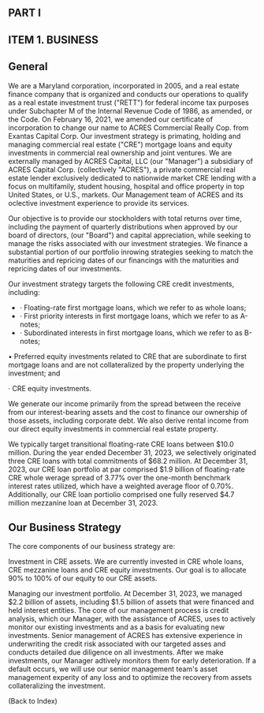 ## PART I

## ITEM 1. BUSINESS

## General

We are a Maryland corporation, incorporated in 2005, and a real estate finance company that is organized and conducts our operations to qualify as a real estate investment trust ("RETT") for federal income tax purposes under Subchapter M of the Internal Revenue Code of 1986, as amended, or the Code. On February 16, 2021, we amended our certificate of incorporation to change our name to ACRES Commercial Really Cop. from Exantas Capital Corp. Our investment strategy is primating, holding and managing commercial real estate ("CRE") mortgage loans and equity investments in commercial real ownership and joint ventures. We are externally managed by ACRES Capital, LLC (our "Manager") a subsidiary of ACRES Capital Corp. (collectively "ACRES"), a private commercial real estate lender exclusively dedicated to nationwide market CRE lending with a focus on multifamily, student housing, hospital and office property in top United States, or U.S., markets. Our Management team of ACRES and its oclective investment experience to provide its services.

Our objective is to provide our stockholders with total returns over time, including the payment of quarterly distributions when approved by our board of directors, (our "Board") and capital appreciation, while seeking to manage the risks associated with our investment strategies. We finance a substantial portion of our portfolio inrowing strategies seeking to match the maturities and repricing dates of our financings with the maturities and repricing dates of our investments.

Our investment strategy targets the following CRE credit investments, including:

- · Floating-rate first mortgage loans, which we refer to as whole loans;
- · First priority interests in first mortgage loans, which we refer to as A-notes;
- · Subordinated interests in first mortgage loans, which we refer to as B-notes;

• Preferred equity investments related to CRE that are subordinate to first mortgage loans and are not collateralized by the property underlying the investment; and

· CRE equity investments.

We generate our income primarily from the spread between the receive from our interest-bearing assets and the cost to finance our ownership of those assets, including corporate debt. We also derive rental income from our direct equity investments in commercial real estate property.

We typically target transitional floating-rate CRE loans between \$10.0 million. During the year ended December 31, 2023, we selectively originated three CRE loans with total commitments of \$68.2 million. At December 31, 2023, our CRE loan portfolio at par comprised \$1.9 billion of floating-rate CRE whole werage spread of 3.77% over the one-month benchmark interest rates utilized, which have a weighted average floor of 0.70%. Additionally, our CRE loan portiolio comprised one fully reserved \$4.7 million mezzanine loan at December 31, 2023.

## Our Business Strategy

The core components of our business strategy are:

Investment in CRE assets. We are currently invested in CRE whole loans, CRE mezzanine loans and CRE equity investments. Our goal is to allocate 90% to 100% of our equity to our CRE assets.

Managing our investment portfolio. At December 31, 2023, we managed \$2.2 billion of assets, including \$1.5 billion of assets that were financed and held interest entities. The core of our management process is credit analysis, which our Manager, with the assistance of ACRES, uses to actively monitor our existing investments and as a basis for evaluating new investments. Senior management of ACRES has extensive experience in underwriting the credit risk associated with our targeted asses and conducts detailed due diligence on all investments. After we make investments, our Manager adtively monitors them for early deterioration. If a default occurs, we will use our senior management team's asset management experity of any loss and to optimize the recovery from assets collateralizing the investment.

(Back to Index)